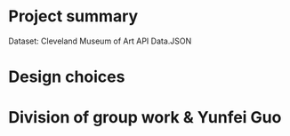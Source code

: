 # Project summary
Dataset: Cleveland Museum of Art API Data.JSON







# Design choices





# Division of group work & Yunfei Guo
